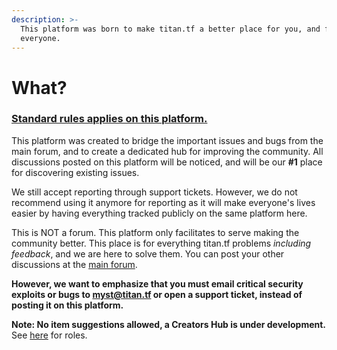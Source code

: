 ```yaml
---
description: >-
  This platform was born to make titan.tf a better place for you, and for
  everyone.
---
```


# What?

### [Standard rules applies on this platform.](https://titan.tf/rules)

This platform was created to bridge the important issues and bugs from the main forum, and to create a dedicated hub for improving the community. All discussions posted on this platform will be noticed, and will be our **\#1** place for discovering existing issues.

We still accept reporting through support tickets. However, we do not recommend using it anymore for reporting as it will make everyone's lives easier by having everything tracked publicly on the same platform here.

This is NOT a forum. This platform only facilitates to serve making the community better. This place is for everything titan.tf problems _including feedback_, and we are here to solve them. You can post your other discussions at the [main forum](https://titan.tf/forum).

**However, we want to emphasize that you must email critical security exploits or bugs to myst@titan.tf or open a support ticket, instead of posting it on this platform.**

**Note: No item suggestions allowed, a Creators Hub is under development.** See [here](https://fix.titan.tf/p/2-roles) for roles.

